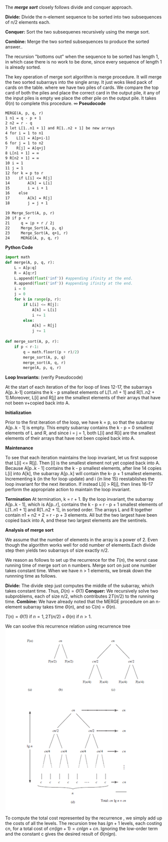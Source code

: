 The ***merge sort*** closely follows divide and conquer approach.

**Divide:** Divide the n-element sequence to be sorted into two subsequences of n/2 elements each.

**Conquer:** Sort the two subsequenes recursively using the merge sort.

**Combine:** Merge the two sorted subsequences to produce the sorted answer..

The recursion "bottoms out" when the sequence to be sorted has length 1, in which case there is no work to be done, since every sequence of length 1 is already sorted.

The key operation of merge sort algorithm is merge procedure. It will merge the two sorted subarrays into the single array. It just woks liked pack of cards on the table. where we have two piles of cards. We compare the top card of both the piles and place the correct card in the output pile, it any of the input piles is empty we place the other pile on the output pile. It takes $\Theta(n)$ to complete this procedure.
$\infty$
**Pseudocode**

```
MERGE(A, p, q, r)
1 n1 = q - p + 1
2 n2 = r - q
3 let L[1..n1 + 1] and R[1..n2 + 1] be new arrays
4 for i = 1 to n1
5    L[i] = A[p+i-1]
6 for j = 1 to n2
7    R[j] = A[q+j]
8 L[n1 + 1] = ∞
9 R[n2 + 1] = ∞
10 i = 1
11 j = 1
12 for k = p to r
13    if L[i] <= R[j]
14        A[k] = L[i]
15        i = i + 1
16    else
17        A[k] = R[j]
18        j = j + 1 

19 Merge_Sort(A, p, r)
20 if p < r
21     q = ⌊p + r / 2⌋
22     Merge_Sort(A, p, q)
23     Merge_Sort(A, q+1, r)
24     MERGE(A, p, q, r)
```

**Python Code**

```python
import math
def merge(A, p, q, r):
    L = A[p:q]
    R = A[q:r]
    L.append(float('inf')) #appending ifinity at the end.
    R.append(float('inf')) #appending ifinity at the end.
    i = 0
    j = 0
    for k in range(p, r):
        if L[i] <= R[j]:
            A[k] = L[i]
            i += 1
        else:
            A[k] = R[j]
            j += 1

def merge_sort(A, p, r):
    if p < r-1:
        q = math.floor((p + r)/2)
        merge_sort(A, p, q)
        merge_sort(A, q, r)
        merge(A, p, q, r)
```


**Loop Invariants:** (verify Pseudocode)

At the start of each iteration of the for loop of lines 12-17, the subarrays A[p..k-1] contains the k - p smallest elements of L[1..n1 + 1] and  R[1..n2 + 1].Moreover, L[i] and R[j] are the smallest elements of their arrays that have not been v+copied back into A.

**Initialization**

Prior to the first iteration of the loop, we have k = p, so that the subarray A[p..k - 1] is empty. This empty subarray contains the k - p =  0 smallest elements of L and R, and since i = j = 1, both L[i] and R[i] are the smallest elements of their arrays that have not been copied back into A.

**Maintenance**

To see that each iteration maintains the loop invariant, let us first suppose that L[i] <= R[j]. Then [i] is the smallest element not yet copied back into A. Because A[p..k - 1] contains the k - p smallest elements, after line 14 copies L[i] into A[k], the subarray A[p..k] will contain the k- p + 1 smallest elements. Incrementing k (in the for loop update) and i (in line 15) reestablishes the loop invariant for the next iteration. If instead L[i] > R[j], then lines 16–17 perform the appropriate action to maintain the loop invariant.

**Termination**
At termination, k = r + 1. By the loop invariant, the subarray A[p..k - 1], which is A[p..r], contains the k - p = r - p + 1 smallest elements of L[1..n1 + 1] and R[1..n2 + 1], in sorted order. The arrays L and R together contain n1 + n2 + 2 = r - p + 3 elements. All but the two largest have been copied back into A, and these two largest elements are the sentinels.


**Analysis of merge sort**

We assume that the number of elements in the array is a power of 2. Even though the algorithm works well for odd number of elements.Each divide step then yields two subarrays of size exactly n/2.

We reason as follows to set up the recurrence for the $T(n)$, the worst case running time of merge sort on n numbers. Merge sort on just one  number takes constant time. When we have n > 1 elements, we break down the runnning time as follows.

**Divide:** The divide step just computes the middle of the subarray, which takes constant time. Thus, $D(n) = \Theta(1)$
**Conquer:** We recursively solve two subproblems, each of size n/2, which contributes $2T(n/2)$ to the running time.
**Combine:** We have already noted that the MERGE procedure on an n-element subarray takes time $\Theta(n)$, and so C(n) = $\Theta(n)$.

$T(n) =  \Theta(1) \text{ if } n = 1 ,  2T(n/2) + \Theta(n )  \text{ if }n > 1$.

We can soolve this recurrence relation using recurrence tree
![recurrence tree](./images/image.png)

To compute the total cost represented by the recurrence , we simply add up the costs of all the levels. The recursion tree has $lgn + 1$ levels, each costing cn, for a total cost of $cn(lgn+1)  = cn lg n + cn$. Ignoring the low-order term and the constant c gives the desired result of $\Theta(nlgn)$.